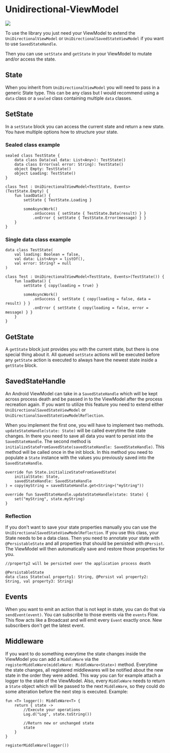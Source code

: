 # Unidirectional-ViewModel

[![](https://jitpack.io/v/sunilson/Unidirectional-ViewModel.svg)](https://jitpack.io/#sunilson/Unidirectional-ViewModel)

To use the library you just need your ViewModel to extend the `UniDirectionalViewModel` or `UniDirectionalSavedStateViewModel` if you want to use `SavedStateHandle`.

Then you can use `setState` and `getState` in your ViewModel to mutate and/or access the state.

## State

When you inherit from `UniDirectionalViewModel` you will need to pass in a generic State type. This can be any class but I would recommend using a `data` class or a `sealed` class containing multiple `data` classes.

## SetState

In a `setState` block you can access the current state and return a new state. You have multiple options how to structure your state.

### Sealed class example

```
sealed class TestState {
    data class Data(val data: List<Any>): TestState()
    data class Error(val error: String): TestState()
    object Empty: TestState()
    object Loading: TestState()
}

class Test : UniDirectionalViewModel<TestState, Events>(TestState.Empty) {
    fun loadData() {
        setState { TestState.Loading }
        
        someAsyncWork()
            .onSuccess { setState { TestState.Data(result) } }
            .onError { setState { TestState.Error(message) } }
    }
}
```

### Single data class example

```
data class TestState(
    val loading: Boolean = false,
    val data: List<Any> = listOf(),
    val error: String? = null
)

class Test : UniDirectionalViewModel<TestState, Events>(TestState()) {
    fun loadData() {
        setState { copy(loading = true) }

        someAsyncWork()
            .onSuccess { setState { copy(loading = false, data = result) } }
            .onError { setState { copy(loading = false, error = message) } }
    }
}
```

## GetState
A `getState` block just provides you with the current state, but there is one special thing about it. All queued `setState` actions will be executed before any `getState` action is executed to always have the newest state inside a `getState` block. 

## SavedStateHandle

An Android ViewModel can take in a `SavedStateHandle` which will be kept across process death and be passed in to the ViewModel after the process recreation again. If you want to utilize this feature you need to extend either `UniDirectionalSavedStateViewModel` or `UniDirectionalSavedStateViewModelReflection`. 

When you implement the first one, you will have to implement two methods. `updateStateHandle(state: State)` will be called everytime the state changes. In there you need to save all data you want to persist into the `SavedStateHandle`. The second method is `initializeStateFromSavedState(savedStateHandle: SavedStateHandle)`. This method will be called once in the init block. In this method you need to populate a `State` instance with the values you previously saved into the `SavedStateHandle`.

```
override fun State.initializeStateFromSavedState(
    initialState: State,
    savedStateHandle: SavedStateHandle
) = copy(myString = savedStateHandle.get<String>("myString"))

override fun SavedStateHandle.updateStateHandle(state: State) {
    set("myString", state.myString)
}
```

### Reflection

If you don't want to save your state properties manually you can use the `UniDirectionalSavedStateViewModelReflection`. If you use this class, your State needs to be a data class. Then you need to annotate your state with `@PersistableState` and all properties that should be persisted with `@Persist`. The ViewModel will then automatically save and restore those properties for you. 

```
//property2 will be persisted over the application process death

@PersistableState
data class State(val property1: String, @Persist val property2: String, val property3: String)
```

## Events

When you want to emit an action that is not kept in state, you can do that via `sendEvent(event)`. You can subscribe to those events via the `events` Flow. This flow acts like a Broadcast and will emit every `Event` exactly once. New subscribers don't get the latest event.

## Middleware 

If you want to do something everytime the state changes inside the ViewModel you can add a `MiddleWare` via the `registerMiddleWare(middleWare: MiddleWare<State>)` method. Everytime the state changes, all registered middlewares will be notified about the new state in the order they were added. This way you can for example attach a logger to the state of the ViewModel. Also, every `MiddleWare` needs to return a `State` object which will be passed to the next `MiddleWare`, so they could do some alteration before the next step is executed. Example:

```
fun <T> logger(): MiddleWare<T> {
    return { state ->
        //Execute your operations
        Log.d("Log", state.toString())
        
        //Return new or unchanged state
        state
    }
}

registerMiddleWare(logger())
```
